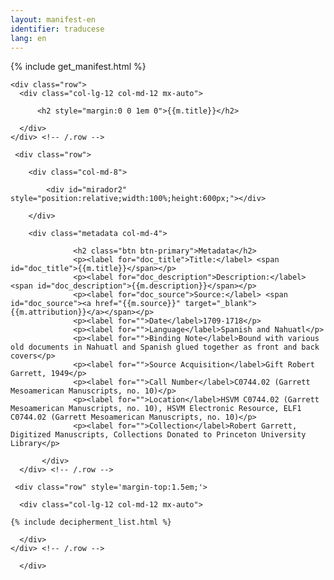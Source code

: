 ```yaml
---
layout: manifest-en
identifier: traducese
lang: en
---
```

{% include get_manifest.html %}

  <div class="container">
  
    <div class="row">
      <div class="col-lg-12 col-md-12 mx-auto">

		  <h2 style="margin:0 0 1em 0">{{m.title}}</h2>
		  
      </div>
    </div> <!-- /.row -->

     <div class="row">
	      
		<div class="col-md-8">

			<div id="mirador2" style="position:relative;width:100%;height:600px;"></div>

		</div>
		
		<div class="metadata col-md-4">

				  <h2 class="btn btn-primary">Metadata</h2>
				  <p><label for="doc_title">Title:</label> <span id="doc_title">{{m.title}}</span></p>
				  <p><label for="doc_description">Description:</label> <span id="doc_description">{{m.description}}</span></p>
				  <p><label for="doc_source">Source:</label> <span id="doc_source"><a href="{{m.source}}" target="_blank">{{m.attribution}}</a></span></p>
				  <p><label for="">Date</label>1709-1718</p>
				  <p><label for="">Language</label>Spanish and Nahuatl</p>
				  <p><label for="">Binding Note</label>Bound with various old documents in Nahuatl and Spanish glued together as front and back covers</p>
				  <p><label for="">Source Acquisition</label>Gift Robert Garrett, 1949</p>
				  <p><label for="">Call Number</label>C0744.02 (Garrett Mesoamerican Manuscripts, no. 10)</p>
				  <p><label for="">Location</label>HSVM C0744.02 (Garrett Mesoamerican Manuscripts, no. 10), HSVM Electronic Resource, ELF1 C0744.02 (Garrett Mesoamerican Manuscripts, no. 10)</p>
				  <p><label for="">Collection</label>Robert Garrett, Digitized Manuscripts, Collections Donated to Princeton University Library</p>

	       </div>
      </div> <!-- /.row -->	

     <div class="row" style='margin-top:1.5em;'>

      <div class="col-lg-12 col-md-12 mx-auto">
       
	{% include decipherment_list.html %}
		  
      </div>
    </div> <!-- /.row -->
	      
	  </div>


<script type="text/javascript">


      Mirador.viewer({
	"id": "mirador2",
	"window": {
        "allowFullscreen": true
        },
	"windows": [{ manifestId: '{{m.manifest}}'}],
	workspace: { showZoomControls: true },
	workspaceControlPanel: { enabled: false  }
      });
</script> 

